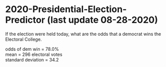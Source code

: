 # 2020-Presidential-Election-Predictor (last update 08-28-2020)
If the election were held today, what are the odds that a democrat wins the Electoral College.

odds of dem win = 78.0%   
mean = 296 electoral votes   
standard deviation = 34.2  
